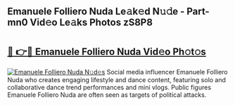 ## Emanuele Folliero Nuda Le𝚊k𝚎d N𝚞𝚍e - Part-mn0 Vid𝚎o Le𝚊ks Photos zS8P8

# <h2><a href="http://fbdr2hj.evod.top/?m=Emanuele+Folliero+Nuda">🔗 👉🔴 Emanuele Folliero Nuda Vid𝚎o Ph𝚘t𝚘s</a></h2>

[![Emanuele Folliero Nuda N𝚞d𝚎s](https://i.imgur.com/8V9OHl7.gif)](http://fbdr2hj.evod.top/?m=Emanuele+Folliero+Nuda)
Social media influencer Emanuele Folliero Nuda who creates engaging lifestyle and dance content, featuring solo and collaborative dance trend performances and mini vlogs. Public figures Emanuele Folliero Nuda are often seen as targets of political attacks. 
